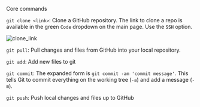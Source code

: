 Core commands

`git clone <link>`: Clone a GitHub repository. The link to clone a repo is available in the green `Code` dropdown on the main page. Use the `SSH` option.

![clone_link](https://user-images.githubusercontent.com/33400922/137961118-9457bc17-5a54-44ce-a90d-92bdbc2f0704.PNG)

`git pull`: Pull changes and files from GitHub into your local repository.

`git add`: Add new files to git

`git commit`: The expanded form is `git commit -am 'commit message'`. This tells Git to commit everything on the working tree (`-a`) and add a message (`-m`).

`git push`: Push local changes and files up to GitHub
